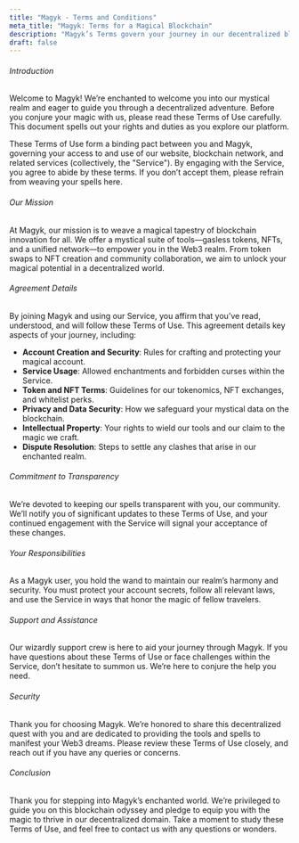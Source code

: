 ```yaml
---
title: "Magyk - Terms and Conditions"
meta_title: "Magyk: Terms for a Magical Blockchain"
description: "Magyk’s Terms govern your journey in our decentralized blockchain and NFT ecosystem."
draft: false
---
```


###### Introduction

Welcome to Magyk! We’re enchanted to welcome you into our mystical realm and eager to guide you through a decentralized adventure. Before you conjure your magic with us, please read these Terms of Use carefully. This document spells out your rights and duties as you explore our platform.

These Terms of Use form a binding pact between you and Magyk, governing your access to and use of our website, blockchain network, and related services (collectively, the "Service"). By engaging with the Service, you agree to abide by these terms. If you don’t accept them, please refrain from weaving your spells here.

###### Our Mission

At Magyk, our mission is to weave a magical tapestry of blockchain innovation for all. We offer a mystical suite of tools—gasless tokens, NFTs, and a unified network—to empower you in the Web3 realm. From token swaps to NFT creation and community collaboration, we aim to unlock your magical potential in a decentralized world.

###### Agreement Details

By joining Magyk and using our Service, you affirm that you’ve read, understood, and will follow these Terms of Use. This agreement details key aspects of your journey, including:

- **Account Creation and Security**: Rules for crafting and protecting your magical account.
- **Service Usage**: Allowed enchantments and forbidden curses within the Service.
- **Token and NFT Terms**: Guidelines for our tokenomics, NFT exchanges, and whitelist perks.
- **Privacy and Data Security**: How we safeguard your mystical data on the blockchain.
- **Intellectual Property**: Your rights to wield our tools and our claim to the magic we craft.
- **Dispute Resolution**: Steps to settle any clashes that arise in our enchanted realm.

###### Commitment to Transparency

We’re devoted to keeping our spells transparent with you, our community. We’ll notify you of significant updates to these Terms of Use, and your continued engagement with the Service will signal your acceptance of these changes.

###### Your Responsibilities

As a Magyk user, you hold the wand to maintain our realm’s harmony and security. You must protect your account secrets, follow all relevant laws, and use the Service in ways that honor the magic of fellow travelers.

###### Support and Assistance

Our wizardly support crew is here to aid your journey through Magyk. If you have questions about these Terms of Use or face challenges within the Service, don’t hesitate to summon us. We’re here to conjure the help you need.

###### Security

Thank you for choosing Magyk. We’re honored to share this decentralized quest with you and are dedicated to providing the tools and spells to manifest your Web3 dreams. Please review these Terms of Use closely, and reach out if you have any queries or concerns.

###### Conclusion

Thank you for stepping into Magyk’s enchanted world. We’re privileged to guide you on this blockchain odyssey and pledge to equip you with the magic to thrive in our decentralized domain. Take a moment to study these Terms of Use, and feel free to contact us with any questions or wonders.
